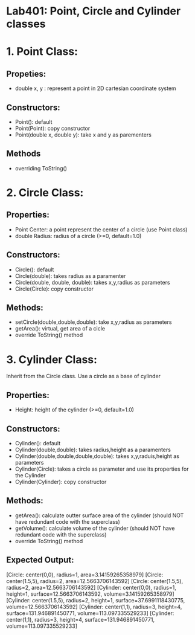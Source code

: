﻿# Lab401: Point, Circle and Cylinder classes

# 1. Point Class:
## Propeties:
- double x, y : represent a point in 2D cartesian coordinate system 

## Constructors:
- Point(): default
- Point(Point): copy constructor
- Point(double x, double y): take x and y as parementers

## Methods
- overriding ToString()

# 2. Circle Class:
## Properties:
- Point Center: a point represent the center of a circle (use Point class)
- double Radius: radius of a circle (>=0, default=1.0)

## Constructors:
- Circle(): default
- Circle(double): takes radius as a paramenter
- Circle(double, double, double): takes x,y,radius as parameters
- Circle(Circle): copy constructor

## Methods:
- setCircle(double,double,double): take x,y,radius as parameters
- getArea(): virtual, get area of a cicle
- override ToString() method

# 3. Cylinder Class:
Inherit from the Circle class. Use a circle as a base of cylinder

## Properties:
- Height: height of the cylinder (>=0, default=1.0)

## Constructors:
- Cylinder(): default
- Cylinder(double,double): takes radius,height as a paramenters
- Cylinder(double,double,double,double): takes x,y,raduis,height as parameters
- Cylinder(Circle): takes a circle as parameter and use its properties for the Cylinder
- Cylinder(Cylinder): copy constructor

## Methods:
- getArea(): calculate outter surface area of the cylinder (should NOT have redundant code with the superclass)
- getVolume(): calculate volume of the cylinder (should NOT have redundant code with the superclass)
- override ToString() method


## Expected Output:

[Circle: center(0,0), radius=1, area=3.14159265358979]
[Circle: center(1.5,5), radius=2, area=12.5663706143592]
[Circle: center(1.5,5), radius=2, area=12.5663706143592]
[Cylinder: center(0,0), radius=1, height=1, surface=12.5663706143592, volume=3.14159265358979]
[Cylinder: center(1.5,5), radius=2, height=1, surface=37.6991118430775, volume=12.5663706143592]
[Cylinder: center(1,1), radius=3, height=4, surface=131.946891450771, volume=113.097335529233]
[Cylinder: center(1,1), radius=3, height=4, surface=131.946891450771, volume=113.097335529233]
